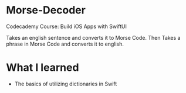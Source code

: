 # Morse-Decoder
Codecademy Course: Build iOS Apps with SwiftUI

Takes an english sentence and converts it to Morse Code. Then Takes a phrase in Morse Code and converts it to english.

# What I learned
- The basics of utilizing dictionaries in Swift
